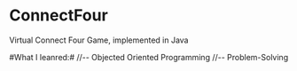# ConnectFour
Virtual Connect Four Game, implemented in Java

#What I leanred:#
//-- Objected Oriented Programming
//-- Problem-Solving
